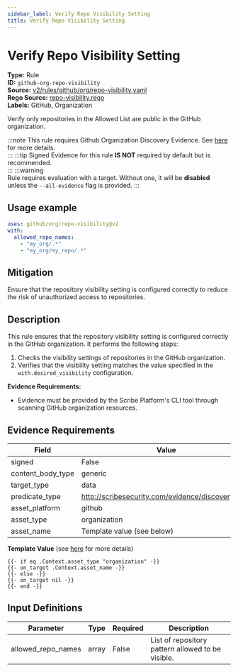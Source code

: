 ```yaml
---
sidebar_label: Verify Repo Visibility Setting
title: Verify Repo Visibility Setting
---  
```

# Verify Repo Visibility Setting  
**Type:** Rule  
**ID:** `github-org-repo-visibility`  
**Source:** [v2/rules/github/org/repo-visibility.yaml](https://github.com/scribe-public/sample-policies/blob/main/v2/rules/github/org/repo-visibility.yaml)  
**Rego Source:** [repo-visibility.rego](https://github.com/scribe-public/sample-policies/blob/main/v2/rules/github/org/repo-visibility.rego)  
**Labels:** GitHub, Organization  

Verify only repositories in the Allowed List are public in the GitHub organization.

:::note 
This rule requires Github Organization Discovery Evidence. See [here](/docs/platforms/discover#github-discovery) for more details.  
::: 
:::tip 
Signed Evidence for this rule **IS NOT** required by default but is recommended.  
::: 
:::warning  
Rule requires evaluation with a target. Without one, it will be **disabled** unless the `--all-evidence` flag is provided.
::: 

## Usage example

```yaml
uses: github/org/repo-visibility@v2
with:
  allowed_repo_names:
    - "my_org/.*"
    - "my_org/my_repo/.*"
```

## Mitigation  
Ensure that the repository visibility setting is configured correctly to reduce the risk of unauthorized access to repositories.


## Description  
This rule ensures that the repository visibility setting is configured correctly in the GitHub organization.
It performs the following steps:

1. Checks the visibility settings of repositories in the GitHub organization.
2. Verifies that the visibility setting matches the value specified in the `with.desired_visibility` configuration.

**Evidence Requirements:**
- Evidence must be provided by the Scribe Platform's CLI tool through scanning GitHub organization resources.

## Evidence Requirements  
| Field | Value |
|-------|-------|
| signed | False |
| content_body_type | generic |
| target_type | data |
| predicate_type | http://scribesecurity.com/evidence/discovery/v0.1 |
| asset_platform | github |
| asset_type | organization |
| asset_name | Template value (see below) |

**Template Value** (see [here](/docs/valint/initiatives#template-arguments) for more details)

```
{{- if eq .Context.asset_type "organization" -}}
{{- on_target .Context.asset_name -}}
{{- else -}}
{{- on_target nil -}}
{{- end -}}
```

## Input Definitions  
| Parameter | Type | Required | Description |
|-----------|------|----------|-------------|
| allowed_repo_names | array | False | List of repository pattern allowed to be visible. |

